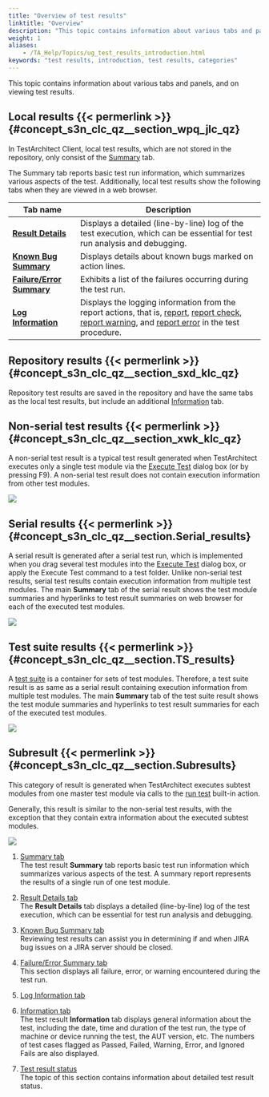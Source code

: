 ```yaml
--- 
title: "Overview of test results"
linktitle: "Overview"
description: "This topic contains information about various tabs and panels, and on viewing test results."
weight: 1
aliases: 
    - /TA_Help/Topics/ug_test_results_introduction.html
keywords: "test results, introduction, test results, categories"
---
```


This topic contains information about various tabs and panels, and on viewing test results.

## Local results {{< permerlink >}} {#concept_s3n_clc_qz__section_wpq_jlc_qz} 

In TestArchitect Client, local test results, which are not stored in the repository, only consist of the [Summary](/user-guide/working-with-test-results/overview/summary-tab) tab.

The Summary tab reports basic test run information, which summarizes various aspects of the test. Additionally, local test results show the following tabs when they are viewed in a web browser.

|Tab name|Description|
|--------|-----------|
|[**Result Details**](/user-guide/working-with-test-results/overview/result-details-tab)|Displays a detailed \(line-by-line\) log of the test execution, which can be essential for test run analysis and debugging.|
|[**Known Bug Summary**](/user-guide/working-with-test-results/overview/known-bug-summary-tab)|Displays details about known bugs marked on action lines.|
|[**Failure/Error Summary**](/user-guide/working-with-test-results/overview/failure-error-summary-tab)|Exhibits a list of the failures occurring during the test run.|
|[**Log Information**](/user-guide/working-with-test-results/overview/log-information-tab)|Displays the logging information from the report actions, that is, [report](/automation-guide/action-based-testing-language/built-in-actions/test-support-actions/reporting-and-formatting/report), [report check](/automation-guide/action-based-testing-language/built-in-actions/test-support-actions/reporting-and-formatting/report-check), [report warning](/automation-guide/action-based-testing-language/built-in-actions/test-support-actions/reporting-and-formatting/report-warning), and [report error](/automation-guide/action-based-testing-language/built-in-actions/test-support-actions/reporting-and-formatting/report-error) in the test procedure.|

## Repository results {{< permerlink >}} {#concept_s3n_clc_qz__section_sxd_klc_qz} 

Repository test results are saved in the repository and have the same tabs as the local test results, but include an additional [Information](/user-guide/working-with-test-results/overview/information-tab) tab.

## Non-serial test results {{< permerlink >}} {#concept_s3n_clc_qz__section_xwk_klc_qz} 

A non-serial test result is a typical test result generated when TestArchitect executes only a single test module via the [Execute Test](/user-guide/test-execution/methods-of-test-execution/configuring-and-running-tests-from-testarchitect-client) dialog box \(or by pressing F9\). A non-serial test result does not contain execution information from other test modules.

![](/images/TA_Help/Images/ug_test_result_non_serial.png)

## Serial results {{< permerlink >}} {#concept_s3n_clc_qz__section.Serial_results} 

A serial result is generated after a serial test run, which is implemented when you drag several test modules into the [Execute Test](/user-guide/test-execution/methods-of-test-execution/configuring-and-running-tests-from-testarchitect-client) dialog box, or apply the Execute Test command to a test folder. Unlike non-serial test results, serial test results contain execution information from multiple test modules. The main **Summary** tab of the serial result shows the test module summaries and hyperlinks to test result summaries on web browser for each of the executed test modules.

![](/images/TA_Help/Images/ug_test_result_serial_run.png)

## Test suite results {{< permerlink >}} {#concept_s3n_clc_qz__section.TS_results} 

A [test suite](/user-guide/projects-and-project-items/project-items/test-suites/) is a container for sets of test modules. Therefore, a test suite result is as same as a serial result containing execution information from multiple test modules. The main **Summary** tab of the test suite result shows the test module summaries and hyperlinks to test result summaries for each of the executed test modules.

![](/images/TA_Help/Images/ug_test_result_TS.png)

## Subresult {{< permerlink >}} {#concept_s3n_clc_qz__section.Subresults} 

This category of result is generated when TestArchitect executes subtest modules from one master test module via calls to the [run test](/automation-guide/action-based-testing-language/built-in-actions/test-support-actions/control-flow/run-test) built-in action.

Generally, this result is similar to the non-serial test results, with the exception that they contain extra information about the executed subtest modules.

![](/images/TA_Help/Images/ug_test_result_subtest_module.png)

1.  [Summary tab](/user-guide/working-with-test-results/overview/summary-tab)  
The test result **Summary** tab reports basic test run information which summarizes various aspects of the test. A summary report represents the results of a single run of one test module.
2.  [Result Details tab](/user-guide/working-with-test-results/overview/result-details-tab)  
The **Result Details** tab displays a detailed \(line-by-line\) log of the test execution, which can be essential for test run analysis and debugging.
3.  [Known Bug Summary tab](/user-guide/working-with-test-results/overview/known-bug-summary-tab)  
Reviewing test results can assist you in determining if and when JIRA bug issues on a JIRA server should be closed.
4.  [Failure/Error Summary tab](/user-guide/working-with-test-results/overview/failure-error-summary-tab)  
This section displays all failure, error, or warning encountered during the test run.
5.  [Log Information tab](/user-guide/working-with-test-results/overview/log-information-tab)  

6.  [Information tab](/user-guide/working-with-test-results/overview/information-tab)  
The test result **Information** tab displays general information about the test, including the date, time and duration of the test run, the type of machine or device running the test, the AUT version, etc. The numbers of test cases flagged as Passed, Failed, Warning, Error, and Ignored Fails are also displayed.
7.  [Test result status](/user-guide/working-with-test-results/overview/test-result-status)  
The topic of this section contains information about detailed test result status.


